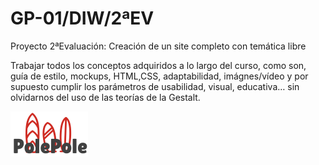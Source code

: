 
# GP-01/DIW/2ªEV

 <p>Proyecto 2ªEvaluación: Creación de un site completo con temática libre</p>
 
Trabajar todos los conceptos adquiridos a lo largo del curso, como son, guía de estilo, mockups, HTML,CSS, adaptabilidad, imágnes/vídeo y por supuesto cumplir los parámetros de usabilidad, visual, educativa… sin olvidarnos del uso de las teorías de la Gestalt.
 
 
 
<p align="left">
 <img src="https://github.com/alexms2412/PolePole/blob/master/src/img/Logo.png"></p>
 

